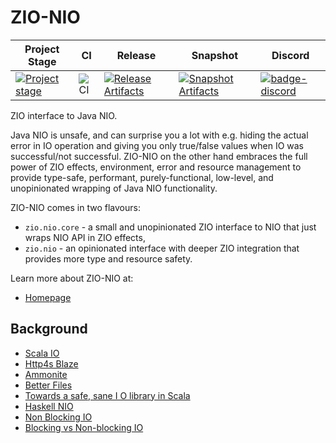# ZIO-NIO

| Project Stage | CI | Release | Snapshot | Discord |
| --- | --- | --- | --- | --- |
| [![Project stage][Stage]][Stage-Page] | ![CI][Badge-CI] | [![Release Artifacts][badge-releases]][link-releases] | [![Snapshot Artifacts][badge-snapshots]][link-snapshots] | [![badge-discord]][link-discord] |

ZIO interface to Java NIO.

Java NIO is unsafe, and can surprise you a lot with e.g. hiding the actual error in IO operation and giving you only true/false values when IO was successful/not successful. ZIO-NIO on the other hand embraces the full power of ZIO effects, environment, error and resource management to provide type-safe, performant, purely-functional, low-level, and unopinionated wrapping of Java NIO functionality.

ZIO-NIO comes in two flavours:

 - `zio.nio.core` - a small and unopinionated ZIO interface to NIO that just wraps NIO API in ZIO effects,
 - `zio.nio` - an opinionated interface with deeper ZIO integration that provides more type and resource safety.

Learn more about ZIO-NIO at:

 - [Homepage](https://zio.dev/zio-nio/)

## Background

* [Scala IO](https://www.scala-lang.org/api/2.12.3/scala/io/index.html)
* [Http4s Blaze](https://github.com/http4s/blaze)
* [Ammonite](https://github.com/lihaoyi/Ammonite/)
* [Better Files](https://github.com/pathikrit/better-files)
* [Towards a safe, sane I O library in Scala](https://www.youtube.com/watch?feature=player_embedded&v=uaYKkpqs6CE)
* [Haskell NIO](https://wiki.haskell.org/NIO)
* [Non Blocking IO](https://www.youtube.com/watch?v=uKc0Gx_lPsg)
* [Blocking vs Non-blocking IO](http://tutorials.jenkov.com/java-nio/nio-vs-io.html)

[Badge-CI]: https://github.com/zio/zio-nio/workflows/CI/badge.svg
[badge-discord]: https://img.shields.io/discord/629491597070827530?logo=discord "chat on discord"
[badge-releases]: https://img.shields.io/nexus/r/https/oss.sonatype.org/dev.zio/zio-nio_2.12.svg "Sonatype Releases"
[badge-snapshots]: https://img.shields.io/nexus/s/https/oss.sonatype.org/dev.zio/zio-nio_2.12.svg "Sonatype Snapshots"
[link-discord]: https://discord.gg/2ccFBr4 "Discord"
[link-releases]: https://oss.sonatype.org/content/repositories/releases/dev/zio/zio-nio_2.12/ "Sonatype Releases"
[link-snapshots]: https://oss.sonatype.org/content/repositories/snapshots/dev/zio/zio-nio_2.12/ "Sonatype Snapshots"
[Stage]: https://img.shields.io/badge/Project%20Stage-Development-yellowgreen.svg
[Stage-Page]: https://github.com/zio/zio/wiki/Project-Stages
